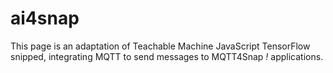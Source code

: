 # ai4snap

This page is an adaptation of Teachable Machine JavaScript TensorFlow snipped, integrating MQTT to send messages to MQTT4Snap *!*  applications.
